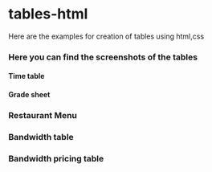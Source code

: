 # tables-html
Here are the examples for creation of tables using html,css
### Here you can find the screenshots of the tables
#### Time table
#### Grade sheet
### Restaurant Menu
### Bandwidth table
### Bandwidth pricing table
